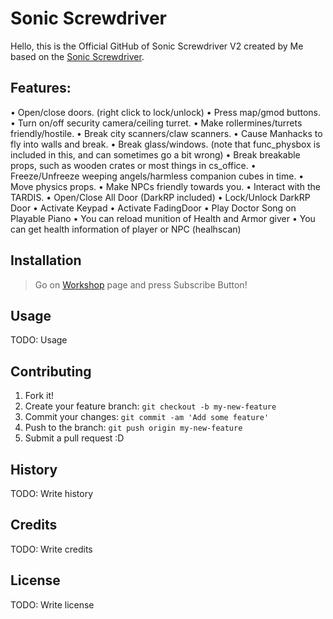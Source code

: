 # Sonic Screwdriver

Hello, this is the Official GitHub of Sonic Screwdriver V2 created by Me 
based on the [Sonic Screwdriver](https://steamcommunity.com/sharedfiles/filedetails/?id=153825236).

## Features:
• Open/close doors. (right click to lock/unlock)
• Press map/gmod buttons.
• Turn on/off security camera/ceiling turret.
• Make rollermines/turrets friendly/hostile.
• Break city scanners/claw scanners.
• Cause Manhacks to fly into walls and break.
• Break glass/windows. (note that func_physbox is included in this, and can sometimes go a bit wrong)
• Break breakable props, such as wooden crates or most things in cs_office.
• Freeze/Unfreeze weeping angels/harmless companion cubes in time.
• Move physics props.
• Make NPCs friendly towards you.
• Interact with the TARDIS.
• Open/Close All Door (DarkRP included)
• Lock/Unlock DarkRP Door
• Activate Keypad 
• Activate FadingDoor
• Play Doctor Song on Playable Piano
• You can reload munition of Health and Armor giver
• You can get health information of player or NPC (healhscan)


## Installation
> Go on [Workshop](http://steamcommunity.com/sharedfiles/filedetails/?id=1080814610) page and press Subscribe Button!

## Usage
TODO: Usage

## Contributing
1. Fork it!
2. Create your feature branch: `git checkout -b my-new-feature`
3. Commit your changes: `git commit -am 'Add some feature'`
4. Push to the branch: `git push origin my-new-feature`
5. Submit a pull request :D

## History
TODO: Write history

## Credits
TODO: Write credits

## License
TODO: Write license
